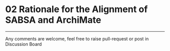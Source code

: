 # 02 Rationale for the Alignment of SABSA and ArchiMate



---

Any comments are welcome, feel free to raise pull-request or post in Discussion Board